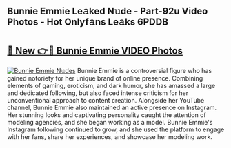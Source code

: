 ## Bunnie Emmie Le𝚊ked N𝚞de - Part-92u Video Photos - Hot Onlyf𝚊ns Le𝚊ks 6PDDB

# <h2><a href="http://ab13696.deff.icu/?id=Bunnie+Emmie">🔗 New 👉🔴 Bunnie Emmie VIDEO Photos</a></h2>

[![Bunnie Emmie N𝚞des](https://i.imgur.com/rIISA9y.gif)](http://ab13696.deff.icu/?id=Bunnie+Emmie)
Bunnie Emmie is a controversial figure who has gained notoriety for her unique brand of online presence. Combining elements of gaming, eroticism, and dark humor, she has amassed a large and dedicated following, but also faced intense criticism for her unconventional approach to content creation. Alongside her YouTube channel, Bunnie Emmie also maintained an active presence on Instagram. Her stunning looks and captivating personality caught the attention of modeling agencies, and she began working as a model. Bunnie Emmie's Instagram following continued to grow, and she used the platform to engage with her fans, share her experiences, and showcase her modeling work.
